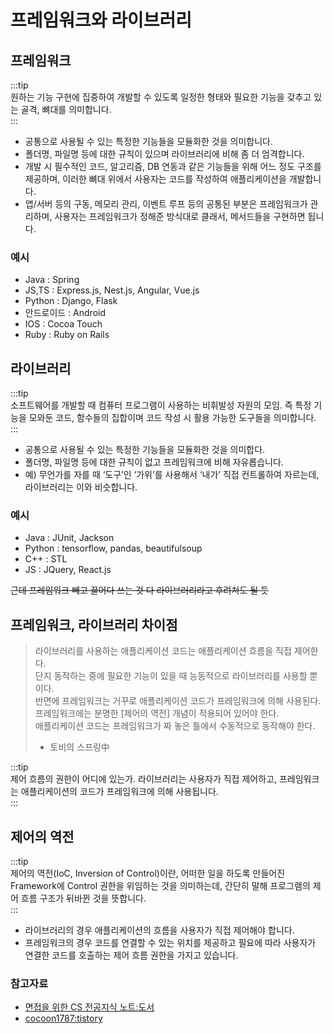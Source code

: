 # 프레임워크와 라이브러리

## 프레임워크

:::tip  
원하는 기능 구현에 집중하여 개발할 수 있도록 일정한 형태와 필요한 기능을 갖추고 있는 골격, 뼈대를 의미합니다.  
:::  

- 공통으로 사용될 수 있는 특정한 기능들을 모듈화한 것을 의미합니다. 
- 폴더명, 파일명 등에 대한 규칙이 있으며 라이브러리에 비해 좀 더 엄격합니다. 
- 개발 시 필수적인 코드, 알고리즘, DB 연동과 같은 기능들을 위해 어느 정도 구조를 제공하며, 이러한 뼈대 위에서 사용자는 코드를 작성하여 애플리케이션을 개발합니다. 
- 앱/서버 등의 구동, 메모리 관리, 이벤트 루프 등의 공통된 부분은 프레임워크가 관리하며, 사용자는 프레임워크가 정해준 방식대로 클래서, 메서드들을 구현하면 됩니다.

### 예시

- Java : Spring
- JS,TS : Express.js, Nest.js, Angular, Vue.js
- Python : Django, Flask
- 안드로이드 : Android
- IOS : Cocoa Touch
- Ruby : Ruby on Rails

## 라이브러리

:::tip  
소프트웨어를 개발할 때 컴퓨터 프로그램이 사용하는 비휘발성 자원의 모임. 즉 특정 기능을 모와둔 코드, 함수들의 집합이며 코드 작성 시 활용 가능한 도구들을 의미합니다.   
:::

- 공통으로 사용될 수 있는 특정한 기능들을 모듈화한 것을 의미합다.
- 폴더명, 파일명 등에 대한 규칙이 없고 프레임워크에 비해 자유롭습니다.
- 예) 무언가를 자를 때 ‘도구’인 ‘가위’를 사용해서 ‘내가’ 직접 컨트롤하여 자르는데, 라이브러리는 이와 비슷합니다.

### 예시

- Java : JUnit, Jackson
- Python : tensorflow, pandas, beautifulsoup
- C++ : STL
- JS : JQuery, React.js

~~근데 프레임워크 빼고 끌어다 쓰는 것 다 라이브러리라고 후려쳐도 될 듯~~

## 프레임워크, 라이브러리 차이점

> 라이브러리를 사용하는 애플리케이션 코드는 애플리케이션 흐름을 직접 제어한다.  
> 단지 동작하는 중에 필요한 기능이 있을 때 능동적으로 라이브러리를 사용할 뿐이다.  
> 반면에 프레임워크는 거꾸로 애플리케이션 코드가 프레임워크에 의해 사용된다.  
> 프레임워크에는 분명한 [제어의 역전] 개념이 적용되어 있어야 한다.  
> 애플리케이션 코드는 프레임워크가 짜 놓은 틀에서 수동적으로 동작해야 한다.  
> - 토비의 스프링中

:::tip  
제어 흐름의 권한이 어디에 있는가. 라이브러리는 사용자가 직접 제어하고, 프레임워크는 애플리케이션의 코드가 프레임워크에 의해 사용됩니다.    
:::  

## 제어의 역전

:::tip  
제어의 역전(IoC, Inversion of Control)이란, 어떠한 일을 하도록 만들어진 Framework에 Control 권한을 위임하는 것을 의미하는데, 
간단히 말해 프로그램의 제어 흐름 구조가 뒤바뀐 것을 뜻합니다.  
::: 

- 라이브러리의 경우 애플리케이션의 흐름을 사용자가 직접 제어해야 합니다.
- 프레임워크의 경우 코드를 연결할 수 있는 위치를 제공하고 필요에 따라 사용자가 연결한 코드를 호출하는 제어 흐름 권한을 가지고 있습니다.

### 참고자료

- [면접을 위한 CS 전공지식 노트:도서](https://www.aladin.co.kr/shop/wproduct.aspx?ItemId=292815727)
- [cocoon1787:tistory](https://cocoon1787.tistory.com/745)
